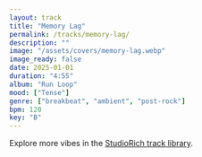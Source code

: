 ```yaml
---
layout: track
title: "Memory Lag"
permalink: /tracks/memory-lag/
description: ""
image: "/assets/covers/memory-lag.webp"
image_ready: false
date: 2025-01-01
duration: "4:55"
album: "Run Loop"
mood: ["Tense"]
genre: ["breakbeat", "ambient", "post-rock"]
bpm: 120
key: "B"
---
```


Explore more vibes in the [StudioRich track library](/tracks/).
